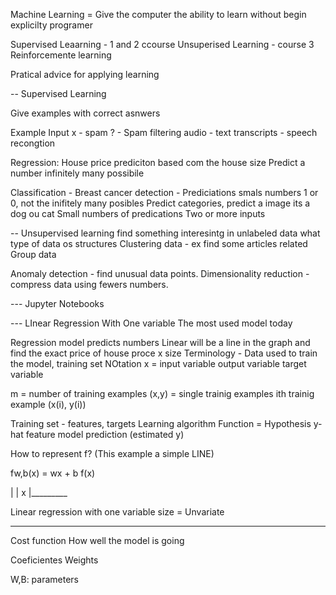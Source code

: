 Machine Learning = Give the computer the ability to learn without begin explicilty programer

Supervised Leaarning - 1 and 2 ccourse
Unsuperised Learning - course 3
Reinforcemente learning 

Pratical advice for applying learning


-- Supervised Learning

Give examples with correct asnwers

Example
Input x - spam ? - Spam filtering
audio - text transcripts - speech recongtion

Regression: House price prediciton based com the house size
Predict a number infinitely many possibile

Classification - Breast cancer detection - Prediciations smals numbers 1 or 0, not the inifitely many posibles
Predict categories, predict a image its a dog ou cat
Small numbers of predications
Two or more inputs

-- Unsupervised learning
find something interesintg in unlabeled data
what type of data os structures
Clustering data - ex find some articles related
Group data

Anomaly detection - find unusual data points.
Dimensionality reduction - compress data using fewers numbers.

--- Jupyter Notebooks


--- LInear Regression With One variable
The most used model today

Regression model predicts numbers
Linear will be a line in the graph and find the exact price of house proce x size
Terminology - 
Data used to train the model, training set
NOtation x = input variable
output variable
target variable

m = number of training examples
(x,y) = single trainig examples
ith trainig example
(x(i), y(i))

Training set - features, targets
Learning algorithm
Function = Hypothesis y-hat
feature model prediction (estimated y)

How to represent f? (This example a simple LINE)

fw,b(x) = wx + b
f(x)

|
| x
|_________

Linear regression with one variable size = Unvariate


------

Cost function
How well the model is going

Coeficientes
Weights

W,B: parameters

